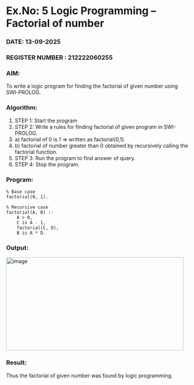 # Ex.No: 5   Logic Programming – Factorial of number   
### DATE: 13-09-2025                                                                      
### REGISTER NUMBER : 212222060255 
### AIM: 
To  write  a logic program for finding the factorial of given number using SWI-PROLOG. 
### Algorithm:
1. STEP 1: Start the program
2. STEP 2:  Write a rules for finding factorial of given program in SWI-PROLOG.
3.   a)	factorial of 0 is 1 => written as factorial(0,1).
4.   b)	factorial of number greater than 0 obtained by recursively calling the factorial    function.
5. STEP 3: Run the program  to find answer of  query.
6. STEP 4: Stop the program.

### Program:
```
% Base case
factorial(0, 1).

% Recursive case
factorial(A, B) :-
    A > 0,
    C is A - 1,
    factorial(C, D),
    B is A * D.

```


### Output:

<img width="483" height="253" alt="image" src="https://github.com/user-attachments/assets/1aabe389-4707-4504-8bcb-a2bc62379267" />


### Result:
Thus the factorial of given number was found by logic programming. 
